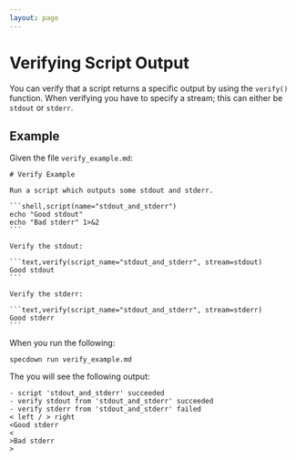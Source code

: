 ```yaml
---
layout: page
---
```

# Verifying Script Output

You can verify that a script returns a specific output by using the `verify()` function.
When verifying you have to specify a stream; this can either be `stdout` or `stderr`.

## Example

Given the file `verify_example.md`:

~~~markdown,file(path="verify_example.md")
# Verify Example

Run a script which outputs some stdout and stderr.

```shell,script(name="stdout_and_stderr")
echo "Good stdout"
echo "Bad stderr" 1>&2
```

Verify the stdout:

```text,verify(script_name="stdout_and_stderr", stream=stdout)
Good stdout
```

Verify the stderr:

```text,verify(script_name="stdout_and_stderr", stream=stderr)
Good stderr
```
~~~

When you run the following:

```shell,script(name="verify_example", expected_exit_code=1)
specdown run verify_example.md
```

The you will see the following output:

```text,verify(script_name="verify_example", stream=stdout)
- script 'stdout_and_stderr' succeeded
- verify stdout from 'stdout_and_stderr' succeeded
- verify stderr from 'stdout_and_stderr' failed
< left / > right
<Good stderr
<
>Bad stderr
>

```
